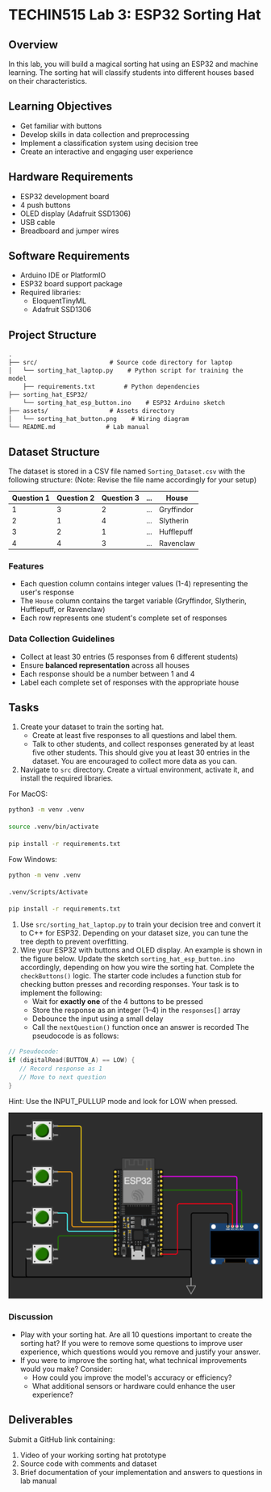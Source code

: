 # TECHIN515 Lab 3: ESP32 Sorting Hat

## Overview
In this lab, you will build a magical sorting hat using an ESP32 and machine learning. The sorting hat will classify students into different houses based on their characteristics. 

## Learning Objectives
- Get familiar with buttons
- Develop skills in data collection and preprocessing
- Implement a classification system using decision tree
- Create an interactive and engaging user experience

## Hardware Requirements
- ESP32 development board
- 4 push buttons
- OLED display (Adafruit SSD1306)
- USB cable
- Breadboard and jumper wires

## Software Requirements
- Arduino IDE or PlatformIO
- ESP32 board support package
- Required libraries:
  - EloquentTinyML
  - Adafruit SSD1306

## Project Structure
```
.
├── src/                    # Source code directory for laptop
│   └── sorting_hat_laptop.py    # Python script for training the model
    ├── requirements.txt        # Python dependencies
├── sorting_hat_ESP32/
    └── sorting_hat_esp_button.ino    # ESP32 Arduino sketch
├── assets/                 # Assets directory
│   └── sorting_hat_button.png    # Wiring diagram
└── README.md              # Lab manual
```

## Dataset Structure
The dataset is stored in a CSV file named `Sorting_Dataset.csv` with the following structure: (Note: Revise the file name accordingly for your setup)

| Question 1 | Question 2 | Question 3 | ... | House |
|------------|------------|------------|-----|-------|
| 1          | 3          | 2          | ... | Gryffindor |
| 2          | 1          | 4          | ... | Slytherin |
| 3          | 2          | 1          | ... | Hufflepuff |
| 4          | 4          | 3          | ... | Ravenclaw |


### Features
- Each question column contains integer values (1-4) representing the user's response
- The `House` column contains the target variable (Gryffindor, Slytherin, Hufflepuff, or Ravenclaw)
- Each row represents one student's complete set of responses

### Data Collection Guidelines
- Collect at least 30 entries (5 responses from 6 different students)
- Ensure **balanced representation** across all houses
- Each response should be a number between 1 and 4
- Label each complete set of responses with the appropriate house

## Tasks
1. Create your dataset to train the sorting hat.
   - Create at least five responses to all questions and label them.
   - Talk to other students, and collect responses generated by at least five other students. This should give you at least 30 entries in the dataset. You are encouraged to collect more data as you can.
2. Navigate to `src` directory. Create a virtual environment, activate it, and install the required libraries.

For MacOS:

```bash
python3 -m venv .venv

source .venv/bin/activate

pip install -r requirements.txt
```

Fow Windows:
```bash
python -m venv .venv

.venv/Scripts/Activate

pip install -r requirements.txt
```

1. Use `src/sorting_hat_laptop.py` to train your decision tree and convert it to C++ for ESP32. Depending on your dataset size, you can tune the tree depth to prevent overfitting.
2. Wire your ESP32 with buttons and OLED display. An example is shown in the figure below. Update the sketch `sorting_hat_esp_button.ino` accordingly, depending on how you wire the sorting hat. Complete the `checkButtons()` logic. The starter code includes a function stub for checking button presses and recording responses. Your task is to implement the following:
   - Wait for **exactly one** of the 4 buttons to be pressed  
   - Store the response as an integer (1–4) in the `responses[]` array  
   - Debounce the input using a small delay  
   - Call the `nextQuestion()` function once an answer is recorded
The pseudocode is as follows:
```cpp
// Pseudocode:
if (digitalRead(BUTTON_A) == LOW) {
   // Record response as 1
   // Move to next question
}
```
Hint: Use the INPUT_PULLUP mode and look for LOW when pressed.


![Example of a sorting hat created using ESP32](assets/sorting_hat_button.png)

### Discussion

- Play with your sorting hat. Are all 10 questions important to create the sorting hat? If you were to remove some questions to improve user experience, which questions would you remove and justify your answer.
- If you were to improve the sorting hat, what technical improvements would you make? Consider:
  - How could you improve the model's accuracy or efficiency?
  - What additional sensors or hardware could enhance the user experience?


## Deliverables

Submit a GitHub link containing:
1. Video of your working sorting hat prototype
2. Source code with comments and dataset
3. Brief documentation of your implementation and answers to questions in lab manual
